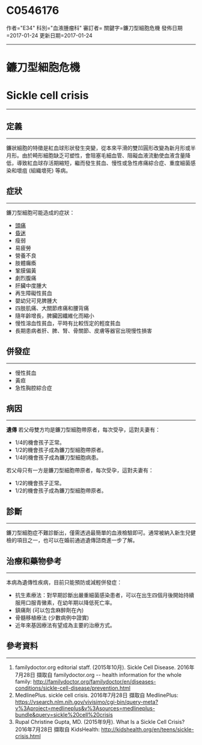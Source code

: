 # C0546176
作者="E34"
科別="血液腫瘤科"
審訂者=
關鍵字=鐮刀型細胞危機
發佈日期=2017-01-24
更新日期=2017-01-24

----------
# 鐮刀型細胞危機
# Sickle cell crisis
----------
## 定義
----------

鐮狀細胞的特徵是紅血球形狀發生突變，從本來平滑的雙凹圓形改變為新月形或半月形。由於畸形細胞缺乏可塑性，會阻塞毛細血管、阻礙血液流動使血液含量降低，導致紅血球存活期縮短，繼而發生貧血、慢性或急性疼痛綜合症、重度細菌感染和壞疽 (組織壞死) 等病。

## 症狀
----------

鐮刀型細胞可能造成的症狀：

- [頭痛](C0018681)
- [昏迷](C0009421)
- 瘦弱
- 易疲勞
- 營養不良
- 肢體癱瘓
- 鞏膜偏黃
- 劇烈腹痛
- 肝臟中度腫大
- 再生障礙性貧血
- 嬰幼兒可見脾腫大
- 四肢肌痛、大關節疼痛和腰背痛
- 隨年齡增長，脾臟因纖維化而縮小
- 慢性溶血性貧血，平時有比較恆定的輕度貧血
- 長期患病者肝、脾、腎、骨關節、皮膚等器官出現慢性損害
## 併發症
----------
- 慢性貧血
- 黃疸
- 急性胸腔綜合症
## 病因
----------

**遺傳**
若父母雙方均是鐮刀型細胞帶原者，每次受孕，這對夫妻有：

- 1/4的機會孩子正常。
- 1/2的機會孩子成為鐮刀型細胞帶原者。
- 1/4的機會孩子成為鐮刀型細胞病患。

若父母只有一方是鐮刀型細胞帶原者，每次受孕，這對夫妻有：

- 1/2的機會孩子正常。
- 1/2的機會孩子成為鐮刀型細胞帶原者。
## 診斷
----------

鐮刀型細胞症不難診斷出，僅需透過最簡單的血液檢驗即可。通常被納入新生兒健檢的項目之一，也可以在婚前通過遺傳諮商進一步了解。

## 治療和藥物參考
----------

本病為遺傳性疾病，目前只能預防或減輕併發症：

- 抗生素療法：對早期診斷出嚴重細菌感染患者，可以在出生四個月後開始持續服用口服青黴素，在幼年期以降低死亡率。
- 鎮痛劑 (可以包含麻醉劑在內)
- 骨髓移植療法 (少數病例中證實)
- 近年來基因療法有望成為主要的治療方式。
## 參考資料
----------
1. familydoctor.org editorial staff. (2015年10月). Sickle Cell Disease. 2016年7月28日 擷取自 familydoctor.org -- health information for the whole family: http://familydoctor.org/familydoctor/en/diseases-conditions/sickle-cell-disease/prevention.html
2. MedlinePlus. sickle cell crisis. 2016年7月28日 擷取自 MedlinePlus: https://vsearch.nlm.nih.gov/vivisimo/cgi-bin/query-meta?v%3Aproject=medlineplus&v%3Asources=medlineplus-bundle&query=sickle%20cell%20crisis
3. Rupal Christine Gupta, MD. (2015年9月). What Is a Sickle Cell Crisis? 2016年7月28日 擷取自 KidsHealth: 
  http://kidshealth.org/en/teens/sickle-crisis.html

